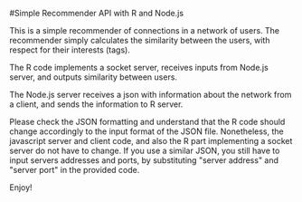 #Simple Recommender API with R and Node.js

This is a simple recommender of connections in a network of users. The recommender simply calculates the similarity between the users, with respect for their interests (tags).

The R code implements a socket server, receives inputs from Node.js server, and outputs similarity between users.

The Node.js server receives a json with information about the network from a client, and sends the information to R server.

Please check the JSON formatting and understand that the R code should change accordingly to the input format of the JSON file. Nonetheless, the javascript server and client code, and also the R part implementing a socket server do not have to change. If you use a similar JSON, you still have to input servers addresses and ports, by substituting "server address" and "server port" in the provided code.

Enjoy!

